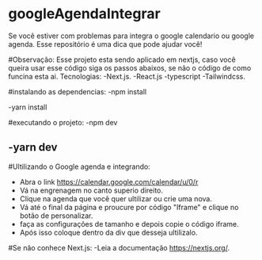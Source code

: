 # googleAgendaIntegrar
Se você estiver com problemas para integra o google calendario ou google agenda. Esse repositório é uma dica que pode ajudar você!

#Observação: Esse projeto esta sendo aplicado em nextjs, caso você queira usar esse código siga os passos abaixos, se não o código de como funcina esta ai.
Tecnologias:
-Next.js.
-React.js
-typescript
-Tailwindcss.

#instalando as dependencias:
-npm install

-yarn install

#executando o projeto:
-npm dev

-yarn dev 
-

#Ultilizando o Google agenda e integrando:
- Abra o link https://calendar.google.com/calendar/u/0/r
- Vá na engrenagem no canto superio direito.
- Clique na agenda que você quer ultilizar ou crie uma nova.
- Vá até o final da página e proucure por código "Iframe" e clique no botão de personalizar.
- faça as configurações de tamanho e depois copie o código iframe.
- Após isso coloque dentro da div que desseja ultilizalo.

#Se não conhece Next.js:
-Leia a documentação https://nextjs.org/.
